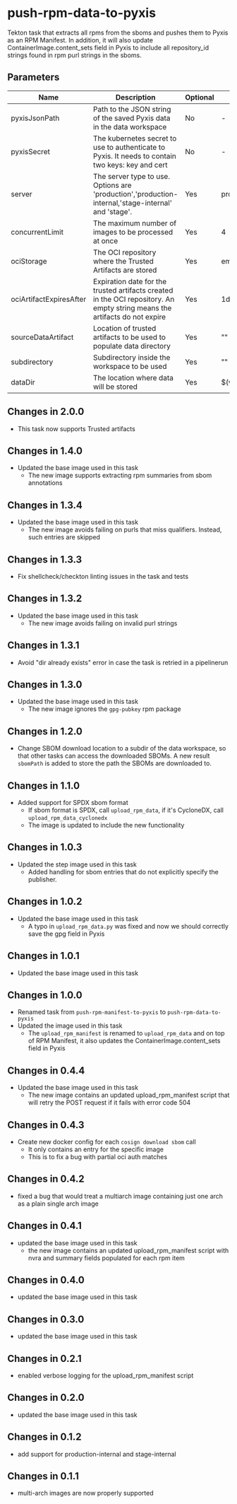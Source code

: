 # push-rpm-data-to-pyxis

Tekton task that extracts all rpms from the sboms and pushes them to Pyxis as an RPM Manifest.
In addition, it will also update ContainerImage.content_sets field in Pyxis to include
all repository_id strings found in rpm purl strings in the sboms.

## Parameters

| Name                    | Description                                                                                                                | Optional | Default value           |
|-------------------------|----------------------------------------------------------------------------------------------------------------------------|----------|-------------------------|
| pyxisJsonPath           | Path to the JSON string of the saved Pyxis data in the data workspace                                                      | No       | -                       |
| pyxisSecret             | The kubernetes secret to use to authenticate to Pyxis. It needs to contain two keys: key and cert                          | No       | -                       |
| server                  | The server type to use. Options are 'production','production-internal,'stage-internal' and 'stage'.                        | Yes      | production              |
| concurrentLimit         | The maximum number of images to be processed at once                                                                       | Yes      | 4                       |
| ociStorage              | The OCI repository where the Trusted Artifacts are stored                                                                  | Yes      | empty                   |
| ociArtifactExpiresAfter | Expiration date for the trusted artifacts created in the OCI repository. An empty string means the artifacts do not expire | Yes      | 1d                      |
| sourceDataArtifact      | Location of trusted artifacts to be used to populate data directory                                                        | Yes      | ""                      |
| subdirectory            | Subdirectory inside the workspace to be used                                                                               | Yes      | ""                      |
| dataDir                 | The location where data will be stored                                                                                     | Yes      | $(workspaces.data.path) |

## Changes in 2.0.0
* This task now supports Trusted artifacts

## Changes in 1.4.0
* Updated the base image used in this task
  * The new image supports extracting rpm summaries from sbom annotations

## Changes in 1.3.4
* Updated the base image used in this task
  * The new image avoids failing on purls that miss qualifiers. Instead, such entries are skipped

## Changes in 1.3.3
* Fix shellcheck/checkton linting issues in the task and tests

## Changes in 1.3.2
* Updated the base image used in this task
  * The new image avoids failing on invalid purl strings

## Changes in 1.3.1
* Avoid "dir already exists" error in case the task is retried in a pipelinerun

## Changes in 1.3.0
* Updated the base image used in this task
  * The new image ignores the `gpg-pubkey` rpm package

## Changes in 1.2.0
* Change SBOM download location to a subdir of the data workspace, so that other tasks can
  access the downloaded SBOMs. A new result `sbomPath` is added to store the path the SBOMs
  are downloaded to.

## Changes in 1.1.0
* Added support for SPDX sbom format
  * If sbom format is SPDX, call `upload_rpm_data`, if it's CycloneDX, call
    `upload_rpm_data_cyclonedx`
  * The image is updated to include the new functionality

## Changes in 1.0.3
* Updated the step image used in this task
  * Added handling for sbom entries that do not explicitly specify the publisher.

## Changes in 1.0.2
* Updated the base image used in this task
  * A typo in `upload_rpm_data.py` was fixed and now we should correctly save
    the gpg field in Pyxis

## Changes in 1.0.1
* Updated the base image used in this task

## Changes in 1.0.0
* Renamed task from `push-rpm-manifest-to-pyxis` to `push-rpm-data-to-pyxis`
* Updated the image used in this task
  * The `upload_rpm_manifest` is renamed to `upload_rpm_data` and on top of RPM Manifest,
    it also updates the ContainerImage.content_sets field in Pyxis

## Changes in 0.4.4
* Updated the base image used in this task
  * The new image contains an updated upload_rpm_manifest script that will retry the POST
    request if it fails with error code 504

## Changes in 0.4.3
* Create new docker config for each `cosign download sbom` call
  * It only contains an entry for the specific image
  * This is to fix a bug with partial oci auth matches

## Changes in 0.4.2
* fixed a bug that would treat a multiarch image containing just one arch as a plain single arch image

## Changes in 0.4.1
* updated the base image used in this task
  * the new image contains an updated upload_rpm_manifest script with nvra and summary
    fields populated for each rpm item

## Changes in 0.4.0
* updated the base image used in this task

## Changes in 0.3.0
* updated the base image used in this task

## Changes in 0.2.1
* enabled verbose logging for the upload_rpm_manifest script

## Changes in 0.2.0
* updated the base image used in this task

## Changes in 0.1.2
* add support for production-internal and stage-internal

## Changes in 0.1.1
* multi-arch images are now properly supported
